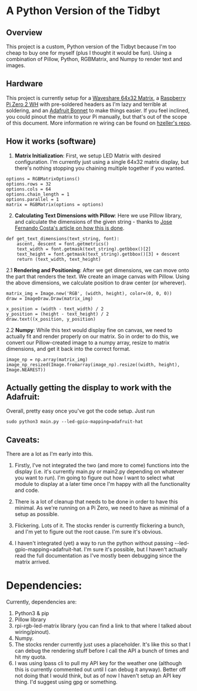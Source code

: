 # A Python Version of the Tidbyt

## Overview

This project is a custom, Python version of the Tidbyt because I'm too cheap to buy one for myself (plus I thought it would be fun). Using a combination of Pillow, Python, RGBMatrix, and Numpy to render text and images.

## Hardware

This project is currently setup for a [Waveshare 64x32 Matrix](https://www.waveshare.com/rgb-matrix-p3-64x32.htm), a [Raspberry Pi Zero 2 WH](https://www.raspberrypi.com/products/raspberry-pi-zero-2-w/) with pre-soldered headers as I'm lazy and terrible at soldering, and an [Adafruit Bonnet](https://www.adafruit.com/product/3211) to make things easier. If you feel inclined, you could pinout the matrix to your Pi manually, but that's out of the scope of this document. More information re wiring can be found on [hzeller's repo](https://github.com/hzeller/rpi-rgb-led-matrix).


## How it works (software)

1. **Matrix Initialization**: First, we setup LED Matrix with desired configuration. I'm currently just using a single 64x32 matrix display, but there's nothing stopping you chaining multiple together if you wanted.

```
options = RGBMatrixOptions()
options.rows = 32
options.cols = 64
options.chain_length = 1
options.parallel = 1
matrix = RGBMatrix(options = options)
```

2. **Calculating Text Dimensions with Pillow**: Here we use Pillow library, and calculate the dimensions of the given string - thanks to [Jose Fernando Costa's article on how this is done]("https://levelup.gitconnected.com/how-to-properly-calculate-text-size-in-pil-images-17a2cc6f51fd"). 

```
def get_text_dimensions(text_string, font):
    ascent, descent = font.getmetrics()
    text_width = font.getmask(text_string).getbbox()[2]
    text_height = font.getmask(text_string).getbbox()[3] + descent
    return (text_width, text_height)
```
2.1 **Rendering and Positioning**: After we get dimensions, we can move onto the part that renders the text. We create an image canvas with Pillow. Using the above dimensions, we calculate position to draw center (or wherever).

```
matrix_img = Image.new('RGB', (width, height), color=(0, 0, 0))
draw = ImageDraw.Draw(matrix_img)

x_position = (width - text_width) / 2
y_position = (height - text_height) / 2
draw.text((x_position, y_position)
```


2.2 **Numpy**: While this text would display fine on canvas, we need to actually fit and render properly on our matrix. So in order to do this, we convert our Pillow-created image to a numpy array, resize to matrix dimensions, and get it back into the correct format.

```
image_np = np.array(matrix_img)
image_np_resized(Image.fromarray(image_np).resize((width, height), Image.NEAREST))
```


## Actually getting the display to work with the Adafruit:
Overall, pretty easy once you've got the code setup. Just run
```
sudo python3 main.py --led-gpio-mapping=adafruit-hat
```


## Caveats:

There are a lot as I'm early into this. 

1. Firstly, I've not integrated the two (and more to come) functions into the display (i.e. it's currently main.py or main2.py depending on whatever you want to run). I'm going to figure out how I want to select what module to display at a later time once I'm happy with all the functionality and code.

2. There is a lot of cleanup that needs to be done in order to have this minimal. As we're running on a Pi Zero, we need to have as minimal of a setup as possible.

3. Flickering. Lots of it. The stocks render is currently flickering a bunch, and I'm yet to figure out the root cause. I'm sure it's obvious.

4. I haven't integrated (yet) a way to run the python without passing --led-gpio-mapping=adafruit-hat. I'm sure it's possible, but I haven't actually read the full documentation as I've mostly been debugging since the matrix arrived.


# Dependencies:

Currently, dependencies are:

1. Python3 & pip
2. Pillow library
3. rpi-rgb-led-matrix library (you can find a link to that where I talked about wiring/pinout).
4. Numpy.
5. The stocks render currently just uses a placeholder. It's like this so that I can debug the rendering stuff before I call the API a bunch of times and hit my quota. 
6. I was using lpass cli to pull my API key for the weather one (although this is currently commented out until I can debug it anyway). Better off not doing that I would think, but as of now I haven't setup an API key thing. I'd suggest using gpg or something.
